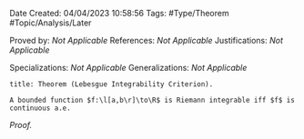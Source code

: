 <div class="topSpace"></div>

Date Created: 04/04/2023 10:58:56
Tags: #Type/Theorem #Topic/Analysis/Later

Proved by: <i>Not Applicable</i>
References: <i>Not Applicable</i>
Justifications: <i>Not Applicable</i>

Specializations: <i>Not Applicable</i>
Generalizations: <i>Not Applicable</i>

``` ad-Theorem
title: Theorem (Lebesgue Integrability Criterion).

A bounded function $f:\l[a,b\r]\to\R$ is Riemann integrable iff $f$ is continuous a.e.

```

<i>Proof.</i> 
